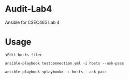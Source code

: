 # Audit-Lab4
Ansible for CSEC465 Lab 4

# Usage

```
<Edit hosts file>

ansible-playbook testconnection.yml -i hosts --ask-pass

ansible-playbook <playbook> -i hosts --ask-pass
```
